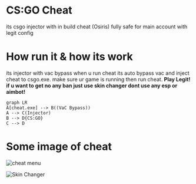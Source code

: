 ﻿# CS:GO Cheat

its csgo injector with in build cheat (Osiris) fully safe for main account with legit config 

# How run it & how its work

its injector with vac bypass when u run cheat its auto bypass vac and inject cheat to csgo.exe.
make sure ur game is running then run cheat.
**Play Legit!**
**if u want to get no any ban just use skin changer dont use any esp or aimbot!**



```mermaid
graph LR
A[cheat.exe] --> B((VaC Bypass))
A --> C(Injector)
B --> D{CS:GO}
C --> D
```
# Some image of cheat

![cheat menu](https://i.imgur.com/f9dO6tf.png)


![Skin Changer](https://cdn.discordapp.com/attachments/1070297269133394022/1129107186669334648/image.png)
